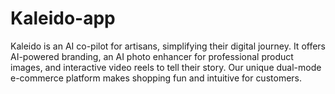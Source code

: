 # Kaleido-app
Kaleido is an AI co-pilot for artisans, simplifying their digital journey. It offers AI-powered branding, an AI photo enhancer for professional product images, and interactive video reels to tell their story. Our unique dual-mode e-commerce platform makes shopping fun and intuitive for customers.
